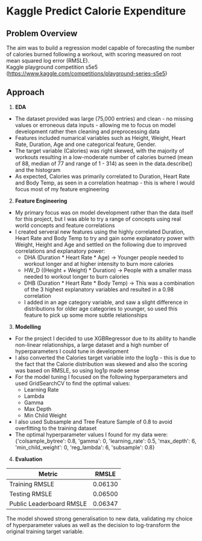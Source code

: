 # Kaggle Predict Calorie Expenditure

## Problem Overview
The aim was to build a regression model capable of forecasting the number of calories burned following a workout, with scoring measured on root mean squared log error (RMSLE). <br>
Kaggle playground competition s5e5 (https://www.kaggle.com/competitions/playground-series-s5e5)

## Approach
1. **EDA**
- The dataset provided was large (75,000 entries) and clean - no missing values or erroneous data inputs - allowing me to focus on model development rather then cleaning and preprocessing data
- Features included numarical variables such as Height, Weight, Heart Rate, Duration, Age and one categorical feature, Gender.
- The target variable (Calories) was right skewed, with the majority of workouts resulting in a low-moderate number of calories burned (mean of 88, median of 77 and range of 1 - 314) as seen in the data.describe() and the histogram
- As expected, Calories was primarily correlated to Duration, Heart Rate and Body Temp, as seen in a correlation heatmap - this is where I would focus most of my feature engineering

2. **Feature Engineering**
- My primary focus was on model development rather than the data itself for this project, but I was able to try a range of concepts using real world concepts and feature correlations
- I created serveral new features using the highly correlated Duration, Heart Rate and Body Temp to try and gain some explanatory power with Weight, Height and Age and settled on the following due to improved correlations and explanatory power:
  - DHA (Duration * Heart Rate * Age) -> Younger people needed to workout longer and at higher intensity to burn more calories
  - HW_D ((Height + Weight) * Duration) -> People with a smaller mass needed to workout longer to burn calories
  - DHB (Duration * Heart Rate * Body Temp) -> This was a combination of the 3 highest explanatory variables and resulted in a 0.98 correlation
  - I added in an age category variable, and saw a slight difference in distributions for older age categories to younger, so used this feature to pick up some more subtle relationships
 
3. **Modelling**
- For the project I decided to use XGBRegressor due to its ability to handle non-linear relationships, a large dataset and a high number of hyperparameters I could tune in development
- I also converted the Calories target variable into the log1p - this is due to the fact that the Calorie distribution was skewed and also the scoring was based on RMSLE, so using log1p made sense
- For the model tuning I focused on the following hyperparameters and used GridSearchCV to find the optimal values:
  - Learning Rate
  - Lambda
  - Gamma
  - Max Depth
  - Min Child Weight
 - I also used Subsample and Tree Feature Sample of 0.8 to avoid overfitting to the training dataset
 - The optimal hyperparameter values I found for my data were: {'colsample_bytree': 0.8, 'gamma': 0, 'learning_rate': 0.5, 'max_depth': 6, 'min_child_weight': 0, 'reg_lambda': 6, 'subsample': 0.8}

4. **Evaluation** <br>

| Metric | RMSLE |
| --- | --- |
| Training RMSLE | 0.06130 |
| Testing RMSLE | 0.06500 |
| Public Leaderboard RMSLE | 0.06347|

The model showed strong generalisation to new data, validating my choice of hyperparameter values as well as the decision to log-transform the original training target variable.
